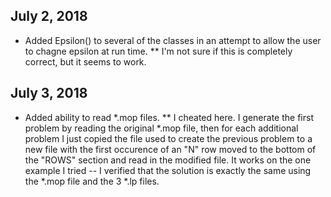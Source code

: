 ## July 2, 2018
 * Added Epsilon() to several of the classes in an attempt to allow the user to chagne epsilon at run time.
 ** I'm not sure if this is completely correct, but it seems to work.
 
 ## July 3, 2018
 * Added ability to read *.mop files.
 ** I cheated here. I generate the first problem by reading the original *.mop file, then for each additional problem I just copied the file used to create the previous problem to a new file with the first occurence of an "N" row moved to the bottom of the "ROWS" section and read in the modified file. It works on the one example I tried -- I verified that the solution is exactly the same using the *.mop file and the 3 *.lp files.
